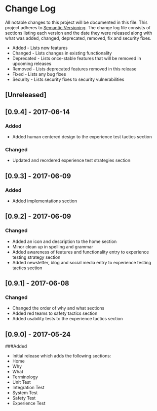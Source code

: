 # Change Log
All notable changes to this project will be documented in this file. This project
adheres to [Semantic Versioning](http://semver.org/). The change log file consists
of sections listing each version and the date they were released along with what
was added, changed, deprecated, removed, fix and security fixes.

- Added - Lists new features
- Changed - Lists changes in existing functionality
- Deprecated -  Lists once-stable features that will be removed in upcoming releases
- Removed - Lists deprecated features removed in this release
- Fixed - Lists any bug fixes
- Security - Lists security fixes to security vulnerabilities

## [Unreleased]

## [0.9.4] - 2017-06-14
### Added
- Added human centered design to the experience test tactics section

### Changed
- Updated and reordered experience test strategies section

## [0.9.3] - 2017-06-09
### Added
- Added implementations section

## [0.9.2] - 2017-06-09
### Changed
- Added an icon and description to the home section
- Minor clean up in spelling and grammar
- Added awareness of features and functionality entry to experience testing strategy section
- Added newsletter, blog and social media entry to experience testing tactics section

## [0.9.1] - 2017-06-08
### Changed
- Changed the order of why and what sections
- Added red teams to safety tactics section
- Added usability tests to the experience tactics section

## [0.9.0] - 2017-05-24

###Added
 - Initial release which adds the following sections:
  - Home
  - Why
  - What
  - Terminology
  - Unit Test
  - Integration Test
  - System Test
  - Safety Test
  - Experience Test
